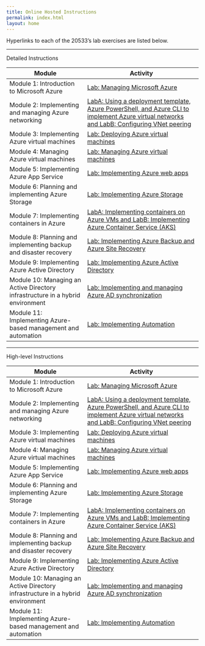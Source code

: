 ```yaml
---
title: Online Hosted Instructions
permalink: index.html
layout: home
---
```


Hyperlinks to each of the 20533’s lab exercises are listed below.

---
Detailed Instructions

| Module | Activity |
| --- | --- |
| Module 1: Introduction to Microsoft Azure | [Lab: Managing Microsoft Azure](Instructions/20533E_LAB_AK_01.md) |
| Module 2: Implementing and managing Azure networking | [LabA: Using a deployment template, Azure PowerShell, and Azure CLI to implement Azure virtual networks and LabB: Configuring VNet peering](Instructions/20533E_LAB_AK_02.md) |
| Module 3: Implementing Azure virtual machines | [Lab: Deploying Azure virtual machines](Instructions/20533E_LAB_AK_03.md) |
| Module 4: Managing Azure virtual machines | [Lab: Managing Azure virtual machines](Instructions/20533E_LAB_AK_04.md) |
| Module 5: Implementing Azure App Service | [Lab: Implementing Azure web apps](Instructions/20533E_LAB_AK_05.md) |
| Module 6: Planning and implementing Azure Storage | [Lab: Implementing Azure Storage](Instructions/20533E_LAB_AK_06.md) |
| Module 7: Implementing containers in Azure | [LabA: Implementing containers on Azure VMs and LabB: Implementing Azure Container Service (AKS)](Instructions/20533E_LAB_AK_07.md) |
| Module 8: Planning and implementing backup and disaster recovery | [Lab: Implementing Azure Backup and Azure Site Recovery](Instructions/20533E_LAB_AK_08.md) |
| Module 9: Implementing Azure Active Directory | [Lab: Implementing Azure Active Directory](Instructions/20533E_LAB_AK_09.md) |
| Module 10: Managing an Active Directory infrastructure in a hybrid environment | [Lab: Implementing and managing Azure AD synchronization](Instructions/20533E_LAB_AK_10.md) |
| Module 11: Implementing Azure-based management and automation | [Lab: Implementing Automation](Instructions/20533E_LAB_AK_11.md) |

---
High-level Instructions

| Module | Activity |
| --- | --- |
| Module 1: Introduction to Microsoft Azure | [Lab: Managing Microsoft Azure](Instructions/20533E_LAB_01.md) |
| Module 2: Implementing and managing Azure networking | [LabA: Using a deployment template, Azure PowerShell, and Azure CLI to implement Azure virtual networks and LabB: Configuring VNet peering](Instructions/20533E_LAB_02.md) |
| Module 3: Implementing Azure virtual machines | [Lab: Deploying Azure virtual machines](Instructions/20533E_LAB_03.md) |
| Module 4: Managing Azure virtual machines | [Lab: Managing Azure virtual machines](Instructions/20533E_LAB_04.md) |
| Module 5: Implementing Azure App Service | [Lab: Implementing Azure web apps](Instructions/20533E_LAB_05.md) |
| Module 6: Planning and implementing Azure Storage | [Lab: Implementing Azure Storage](Instructions/20533E_LAB_06.md) |
| Module 7: Implementing containers in Azure | [LabA: Implementing containers on Azure VMs and LabB: Implementing Azure Container Service (AKS)](Instructions/20533E_LAB_07.md) |
| Module 8: Planning and implementing backup and disaster recovery | [Lab: Implementing Azure Backup and Azure Site Recovery](Instructions/20533E_LAB_08.md) |
| Module 9: Implementing Azure Active Directory | [Lab: Implementing Azure Active Directory](Instructions/20533E_LAB_09.md) |
| Module 10: Managing an Active Directory infrastructure in a hybrid environment | [Lab: Implementing and managing Azure AD synchronization](Instructions/20533E_LAB_10.md) |
| Module 11: Implementing Azure-based management and automation | [Lab: Implementing Automation](Instructions/20533E_LAB_11.md) |


